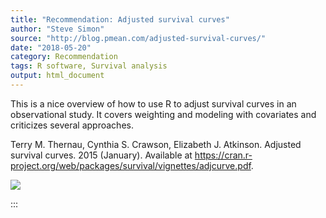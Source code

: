```yaml
---
title: "Recommendation: Adjusted survival curves"
author: "Steve Simon"
source: "http://blog.pmean.com/adjusted-survival-curves/"
date: "2018-05-20"
category: Recommendation
tags: R software, Survival analysis
output: html_document
---
```


This is a nice overview of how to use R to adjust survival curves in an
observational study. It covers weighting and modeling with covariates
and criticizes several approaches.

<!---More--->

Terry M. Thernau, Cynthia S. Crawson, Elizabeth J. Atkinson. Adjusted
survival curves. 2015 (January). Available at
<https://cran.r-project.org/web/packages/survival/vignettes/adjcurve.pdf>.

![](../../images/adjusted-survival-curves01.png)


:::

